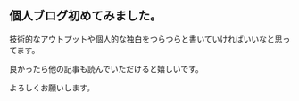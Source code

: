 ## 個人ブログ初めてみました。


技術的なアウトプットや個人的な独白をつらつらと書いていければいいなと思ってます。

良かったら他の記事も読んでいただけると嬉しいです。

よろしくお願いします。
